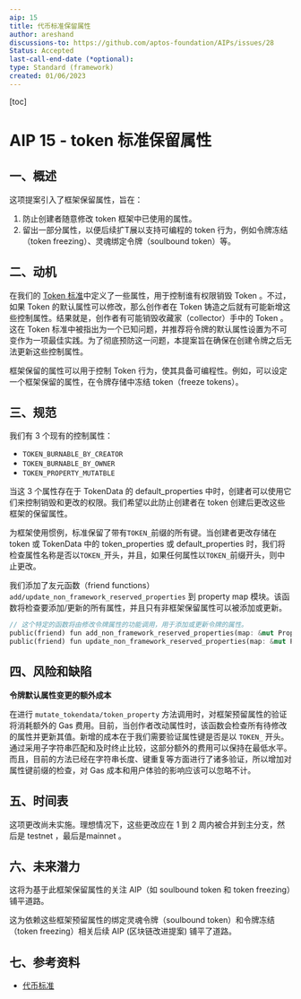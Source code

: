 ```yaml
---
aip: 15
title: 代币标准保留属性
author: areshand
discussions-to: https://github.com/aptos-foundation/AIPs/issues/28
Status: Accepted
last-call-end-date (*optional):
type: Standard (framework)
created: 01/06/2023
---
```


[toc]

# AIP 15 - token 标准保留属性



## 一、概述

这项提案引入了框架保留属性，旨在： 

1. 防止创建者随意修改 token 框架中已使用的属性。 
2. 留出一部分属性，以便后续扩T展以支持可编程的 token 行为，例如令牌冻结（token freezing）、灵魂绑定令牌（soulbound token）等。

## 二、动机

在我们的 [Token 标准](https://aptos.dev/concepts/coin-and-token/aptos-token#token-burn)中定义了一些属性，用于控制谁有权限销毁 Token 。不过，如果 Token 的默认属性可以修改，那么创作者在 Token 铸造之后就有可能新增这些控制属性。结果就是，创作者有可能销毁收藏家（collector）手中的 Token 。这在 Token 标准中被指出为一个已知问题，并推荐将令牌的默认属性设置为不可变作为一项最佳实践。为了彻底预防这一问题，本提案旨在确保在创建令牌之后无法更新这些控制属性。 

框架保留的属性可以用于控制 Token 行为，使其具备可编程性。例如，可以设定一个框架保留的属性，在令牌存储中冻结 token（freeze tokens）。

## 三、规范

我们有 3 个现有的控制属性：

- `TOKEN_BURNABLE_BY_CREATOR`
- `TOKEN_BURNABLE_BY_OWNER`
- `TOKEN_PROPERTY_MUTATBLE`

当这 3 个属性存在于 TokenData 的 default_properties 中时，创建者可以使用它们来控制销毁和更改的权限。我们希望以此防止创建者在 token 创建后更改这些框架的保留属性。

为框架使用惯例，标准保留了带有`TOKEN_`前缀的所有键。当创建者更改存储在 token 或 TokenData 中的 token_properties 或 default_properties 时，我们将检查属性名称是否以`TOKEN_`开头，并且，如果任何属性以`TOKEN_`前缀开头，则中止更改。

我们添加了友元函数（friend functions） `add/update_non_framework_reserved_properties` 到 property map 模块。该函数将检查要添加/更新的所有属性，并且只有非框架保留属性可以被添加或更新。

```rust
// 这个特定的函数将由修改令牌属性的功能调用，用于添加或更新令牌的属性。
public(friend) fun add_non_framework_reserved_properties(map: &mut PropertyMap, key: String, value: PropertyValue)
public(friend) fun update_non_framework_reserved_properties(map: &mut PropertyMap, key: String, value: PropertyValue)
```

## 四、风险和缺陷

**令牌默认属性变更的额外成本** 

在进行 `mutate_tokendata/token_property` 方法调用时，对框架预留属性的验证将消耗额外的 Gas 费用。目前，当创作者改动属性时，该函数会检查所有待修改的属性并更新其值。新增的成本在于我们需要验证属性键是否是以 `TOKEN_` 开头。通过采用子字符串匹配和及时终止比较，这部分额外的费用可以保持在最低水平。而且，目前的方法已经在字符串长度、键重复等方面进行了诸多验证，所以增加对属性键前缀的检查，对 Gas 成本和用户体验的影响应该可以忽略不计。

## 五、时间表

这项更改尚未实施。理想情况下，这些更改应在 1 到 2 周内被合并到主分支，然后是 testnet ，最后是mainnet 。

## 六、未来潜力

这将为基于此框架保留属性的关注 AIP（如 soulbound token 和 token freezing）铺平道路。

这为依赖这些框架预留属性的绑定灵魂令牌（soulbound token）和令牌冻结（token freezing）相关后续 AIP (区块链改进提案) 铺平了道路。

## 七、参考资料

- [代币标准](https://aptos.dev/concepts/coin-and-token/aptos-token/)